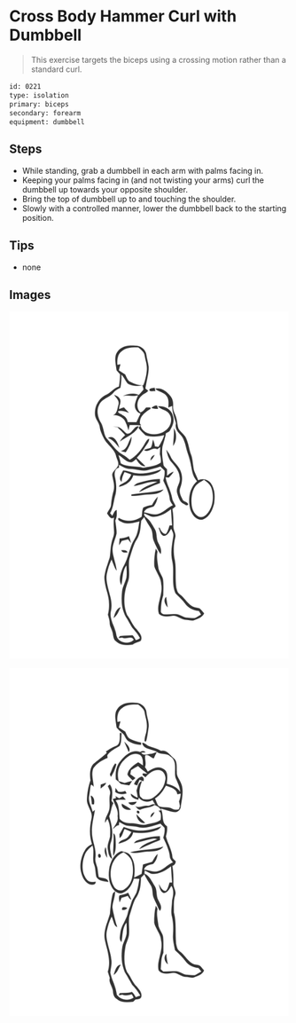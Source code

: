 # Cross Body Hammer Curl with Dumbbell
> This exercise targets the biceps using a crossing motion rather than a standard curl.

``` 
id: 0221 
type: isolation 
primary: biceps 
secondary: forearm 
equipment: dumbbell 
``` 

## Steps

 - While standing, grab a dumbbell in each arm with palms facing in.
 - Keeping your palms facing in (and not twisting your arms) curl the dumbbell up towards your opposite shoulder.
 - Bring the top of dumbbell up to and touching the shoulder.
 - Slowly with a controlled manner, lower the dumbbell back to the starting position.

## Tips

 - none

## Images

![](../svg/0221-relaxation.svg)

![](../svg/0221-tension.svg)
